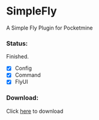 # SimpleFly
A Simple Fly Plugin for Pocketmine

### Status:
Finished.
- [x] Config
- [x] Command
- [x] FlyUI

### Download:
Click [here](https://github.com/Lxcaa/SimpleFly/releases/download/1.0/SimpleFly.phar) to download
